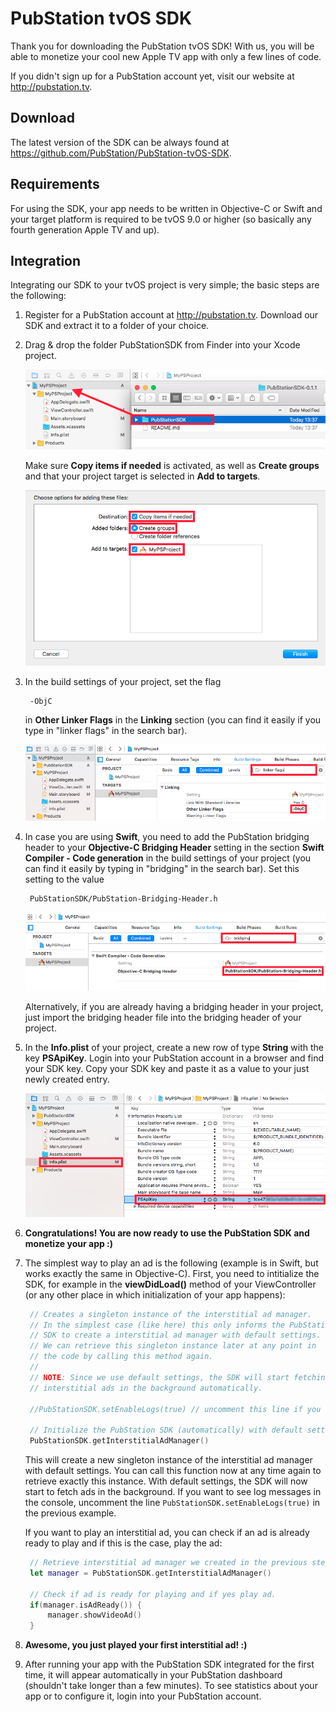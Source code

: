 PubStation tvOS SDK
===================

Thank you for downloading the PubStation tvOS SDK! With us, you will be able to monetize your cool new Apple TV
app with only a few lines of code. 

If you didn't sign up for a PubStation account yet, visit our website at http://pubstation.tv.

Download
--------

The latest version of the SDK can be always found at https://github.com/PubStation/PubStation-tvOS-SDK.

Requirements
------------

For using the SDK, your app needs to be written in Objective-C or Swift and your target platform is required
to be tvOS 9.0 or higher (so basically any fourth generation Apple TV and up).

Integration
-----------

Integrating our SDK to your tvOS project is very simple; the basic steps are the following:

1. Register for a PubStation account at http://pubstation.tv. Download our SDK and extract it to a folder of your choice.

2. Drag & drop the folder PubStationSDK from Finder into your Xcode project.

   ![Drag & drop into Xcode project](images/1_sdk_drag_drop.png)

   Make sure **Copy items if needed** is activated, as well as **Create groups** and that your project target is
   selected in **Add to targets**.

   ![Copy items](images/2_sdk_copy_items.png)

3. In the build settings of your project, set the flag

   ```
    -ObjC
   ```

   in **Other Linker Flags** in the **Linking** section (you can find it easily if you type in "linker flags"
   in the search bar).

   ![-ObjC flag in Other Linker Flags](images/4_sdk_objc.png)

4. In case you are using **Swift**, you need to add the PubStation bridging header to your
   **Objective-C Bridging Header** setting in the section **Swift Compiler - Code generation** in the build
   settings of your project (you can find it easily by typing in "bridging" in the search bar).
   Set this setting to the value

   ```
    PubStationSDK/PubStation-Bridging-Header.h
   ```

   ![Include bridging header](images/5_sdk_bridging_header.png)


   Alternatively, if you are already having a bridging header in your project, just import the bridging header
   file into the bridging header of your project.

5. In the **Info.plist** of your project, create a new row of type **String** with the key **PSApiKey**.
   Login into your PubStation account in a browser and find your SDK key. Copy your SDK key and paste it
   as a value to your just newly created entry.

   ![Insert your PubStation SDK key](images/6_sdk_key.png)

6. **Congratulations! You are now ready to use the PubStation SDK and monetize your app :)**

7. The simplest way to play an ad is the following (example is in Swift, but works exactly the same in Objective-C).
   First, you need to intitialize the SDK, for example in the **viewDidLoad()** method of your ViewController (or any 
   other place in which initialization of your app happens):

   ```swift
    // Creates a singleton instance of the interstitial ad manager.
    // In the simplest case (like here) this only informs the PubStation
    // SDK to create a interstitial ad manager with default settings.
    // We can retrieve this singleton instance later at any point in
    // the code by calling this method again.
    //
    // NOTE: Since we use default settings, the SDK will start fetching
    // interstitial ads in the background automatically.

    //PubStationSDK.setEnableLogs(true) // uncomment this line if you want to see log messages in the console

    // Initialize the PubStation SDK (automatically) with default settings
    PubStationSDK.getInterstitialAdManager()
   ```

   This will create a new singleton instance of the interstitial ad manager with default settings.
   You can call this function now at any time again to retrieve exactly this instance.
   With default settings, the SDK will now start to fetch ads in the background.
   If you want to see log messages in the console, uncomment the line `PubStationSDK.setEnableLogs(true)`
   in the previous example. 
   
   If you want to play an interstitial ad, you can check if an ad is already ready to play
   and if this is the case, play the ad:

   ```swift
    // Retrieve interstitial ad manager we created in the previous step.
    let manager = PubStationSDK.getInterstitialAdManager()

    // Check if ad is ready for playing and if yes play ad.
    if(manager.isAdReady()) {
        manager.showVideoAd()
    }
   ```

8. **Awesome, you just played your first interstitial ad! :)**

9. After running your app with the PubStation SDK integrated for the first time, it will
   appear automatically in your PubStation dashboard (shouldn't take longer than a few minutes).
   To see statistics about your app or to configure it, login into your PubStation account.
